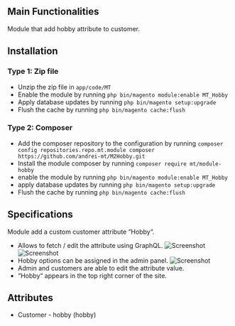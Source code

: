 ## Main Functionalities
Module that add hobby attribute to customer.

## Installation

### Type 1: Zip file

 - Unzip the zip file in `app/code/MT`
 - Enable the module by running `php bin/magento module:enable MT_Hobby`
 - Apply database updates by running `php bin/magento setup:upgrade`
 - Flush the cache by running `php bin/magento cache:flush`

### Type 2: Composer

 - Add the composer repository to the configuration by running `composer config repositories.repo.mt.module composer https://github.com/andrei-mt/M2Hobby.git`
 - Install the module composer by running `composer require mt/module-hobby`
 - enable the module by running `php bin/magento module:enable MT_Hobby`
 - apply database updates by running `php bin/magento setup:upgrade`
 - Flush the cache by running `php bin/magento cache:flush`

## Specifications

Module add a custom customer attribute “Hobby“.
- Allows to fetch / edit the attribute using GraphQL. 
![Screenshot](https://monosnap.com/file/bVNmIxvwYfg4fhsYSgXAQiItfEWDuk)
![Screenshot](https://monosnap.com/file/5riDwmllHkNGFKU8VY0nUmY7ldbAli)
- Hobby options can be assigned in the admin panel.
![Screenshot](https://monosnap.com/file/6FT5yaqlTqReBKceClEfdzENg1Kg6j)
- Admin and customers are able to edit the attribute value.
- “Hobby“ appears in the top right corner of the site.


## Attributes
 - Customer - hobby (hobby)


